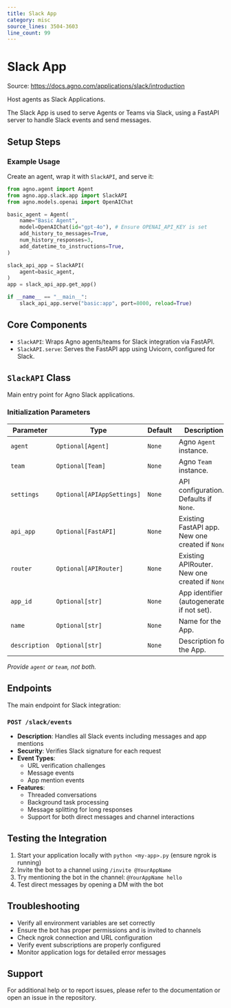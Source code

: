 ```yaml
---
title: Slack App
category: misc
source_lines: 3504-3603
line_count: 99
---
```


# Slack App
Source: https://docs.agno.com/applications/slack/introduction

Host agents as Slack Applications.

The Slack App is used to serve Agents or Teams via Slack, using a FastAPI server to handle Slack events and send messages.

## Setup Steps

<Snippet file="setup-slack-app.mdx" />

### Example Usage

Create an agent, wrap it with `SlackAPI`, and serve it:

```python
from agno.agent import Agent
from agno.app.slack.app import SlackAPI
from agno.models.openai import OpenAIChat

basic_agent = Agent(
    name="Basic Agent",
    model=OpenAIChat(id="gpt-4o"), # Ensure OPENAI_API_KEY is set
    add_history_to_messages=True,
    num_history_responses=3,
    add_datetime_to_instructions=True,
)

slack_api_app = SlackAPI(
    agent=basic_agent,
)
app = slack_api_app.get_app()

if __name__ == "__main__":
    slack_api_app.serve("basic:app", port=8000, reload=True)
```

## Core Components

* `SlackAPI`: Wraps Agno agents/teams for Slack integration via FastAPI.
* `SlackAPI.serve`: Serves the FastAPI app using Uvicorn, configured for Slack.

## `SlackAPI` Class

Main entry point for Agno Slack applications.

### Initialization Parameters

| Parameter     | Type                       | Default | Description                                      |
| ------------- | -------------------------- | ------- | ------------------------------------------------ |
| `agent`       | `Optional[Agent]`          | `None`  | Agno `Agent` instance.                           |
| `team`        | `Optional[Team]`           | `None`  | Agno `Team` instance.                            |
| `settings`    | `Optional[APIAppSettings]` | `None`  | API configuration. Defaults if `None`.           |
| `api_app`     | `Optional[FastAPI]`        | `None`  | Existing FastAPI app. New one created if `None`. |
| `router`      | `Optional[APIRouter]`      | `None`  | Existing APIRouter. New one created if `None`.   |
| `app_id`      | `Optional[str]`            | `None`  | App identifier (autogenerated if not set).       |
| `name`        | `Optional[str]`            | `None`  | Name for the App.                                |
| `description` | `Optional[str]`            | `None`  | Description for the App.                         |

*Provide `agent` or `team`, not both.*

## Endpoints

The main endpoint for Slack integration:

### `POST /slack/events`

* **Description**: Handles all Slack events including messages and app mentions
* **Security**: Verifies Slack signature for each request
* **Event Types**:
  * URL verification challenges
  * Message events
  * App mention events
* **Features**:
  * Threaded conversations
  * Background task processing
  * Message splitting for long responses
  * Support for both direct messages and channel interactions

## Testing the Integration

1. Start your application locally with `python <my-app>.py` (ensure ngrok is running)
2. Invite the bot to a channel using `/invite @YourAppName`
3. Try mentioning the bot in the channel: `@YourAppName hello`
4. Test direct messages by opening a DM with the bot

## Troubleshooting

* Verify all environment variables are set correctly
* Ensure the bot has proper permissions and is invited to channels
* Check ngrok connection and URL configuration
* Verify event subscriptions are properly configured
* Monitor application logs for detailed error messages

## Support

For additional help or to report issues, please refer to the documentation or open an issue in the repository.


